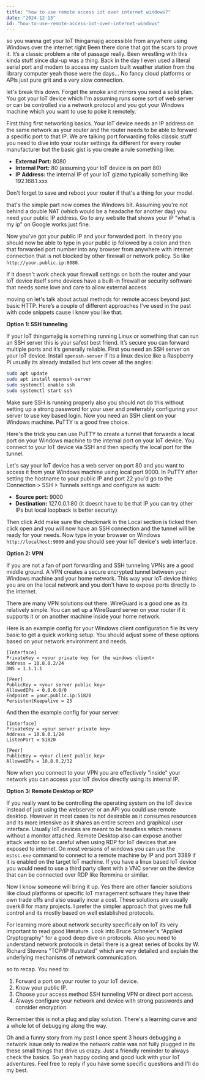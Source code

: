 ```yaml
---
title: "how to use remote access iot over internet windows?"
date: "2024-12-13"
id: "how-to-use-remote-access-iot-over-internet-windows"
---
```


so you wanna get your IoT thingamajig accessible from anywhere using Windows over the internet right Been there done that got the scars to prove it. It’s a classic problem a rite of passage really. Been wrestling with this kinda stuff since dial-up was a thing. Back in the day I even used a literal serial port and modem to access my custom built weather station from the library computer yeah those were the days… No fancy cloud platforms or APIs just pure grit and a very slow connection.

 let's break this down. Forget the smoke and mirrors you need a solid plan. You got your IoT device which I'm assuming runs some sort of web server or can be controlled via a network protocol and you got your Windows machine which you want to use to poke it remotely.

First thing first networking basics. Your IoT device needs an IP address on the same network as your router and the router needs to be able to forward a specific port to that IP. We are talking port forwarding folks classic stuff you need to dive into your router settings its different for every router manufacturer but the basic gist is you create a rule something like:

*   **External Port:** 8080
*   **Internal Port:** 80 (assuming your IoT device is on port 80)
*   **IP Address:** the internal IP of your IoT gizmo typically something like 192.168.1.xxx

Don't forget to save and reboot your router if that's a thing for your model.

 that's the simple part now comes the Windows bit. Assuming you're not behind a double NAT (which would be a headache for another day) you need your public IP address. Go to any website that shows your IP "what is my ip" on Google works just fine.

Now you've got your public IP and your forwarded port. In theory you should now be able to type in your public ip followed by a colon and then that forwarded port number into any browser from anywhere with internet connection that is not blocked by other firewall or network policy. So like `http://your.public.ip:8080`.

If it doesn't work check your firewall settings on both the router and your IoT device itself some devices have a built-in firewall or security software that needs some love and care to allow external access.

 moving on let's talk about actual methods for remote access beyond just basic HTTP. Here’s a couple of different approaches I've used in the past with code snippets cause I know you like that.

**Option 1: SSH tunneling**

If your IoT thingamajig is something running Linux or something that can run an SSH server this is your safest best friend. It’s secure you can forward multiple ports and it’s generally reliable. First you need an SSH server on your IoT device. Install `openssh-server` if its a linux device like a Raspberry Pi usually its already installed but lets cover all the angles:

```bash
sudo apt update
sudo apt install openssh-server
sudo systemctl enable ssh
sudo systemctl start ssh
```

Make sure SSH is running properly also you should not do this without setting up a strong password for your user and preferrably configuring your server to use key based login. Now you need an SSH client on your Windows machine. PuTTY is a good free choice.

Here's the trick you can use PuTTY to create a tunnel that forwards a local port on your Windows machine to the internal port on your IoT device. You connect to your IoT device via SSH and then specify the local port for the tunnel.

Let's say your IoT device has a web server on port 80 and you want to access it from your Windows machine using local port 9000. In PuTTY after setting the hostname to your public IP and port 22 you'd go to the Connection > SSH > Tunnels settings and configure as such:

*   **Source port:** 9000
*   **Destination:** 127.0.0.1:80 (it doesnt have to be that IP you can try other IPs but local loopback is better security)

Then click Add make sure the checkmark in the Local section is ticked then click open and you will now have an SSH connection and the tunnel will be ready for your needs. Now type in your browser on Windows `http://localhost:9000` and you should see your IoT device's web interface.

**Option 2: VPN**

If you are not a fan of port forwarding and SSH tunneling VPNs are a good middle ground. A VPN creates a secure encrypted tunnel between your Windows machine and your home network. This way your IoT device thinks you are on the local network and you don't have to expose ports directly to the internet.

There are many VPN solutions out there. WireGuard is a good one as its relatively simple. You can set up a WireGuard server on your router if it supports it or on another machine inside your home network.

Here is an example config for your Windows client configuration file its very basic to get a quick working setup. You should adjust some of these options based on your network environment and needs.

```
[Interface]
PrivateKey = <your private key for the windows client>
Address = 10.8.0.2/24
DNS = 1.1.1.1

[Peer]
PublicKey = <your server public key>
AllowedIPs = 0.0.0.0/0
Endpoint = your.public.ip:51820
PersistentKeepalive = 25
```

And then the example config for your server:

```
[Interface]
PrivateKey = <your server private key>
Address = 10.8.0.1/24
ListenPort = 51820

[Peer]
PublicKey = <your client public key>
AllowedIPs = 10.8.0.2/32
```

Now when you connect to your VPN you are effectively "inside" your network you can access your IoT device directly using its internal IP.

**Option 3: Remote Desktop or RDP**

If you really want to be controlling the operating system on the IoT device instead of just using the webserver or an API you could use remote desktop. However in most cases its not desirable as it consumes resources and its more intensive as it shares an entire screen and graphical user interface. Usually IoT devices are meant to be headless which means without a monitor attached. Remote Desktop also can expose another attack vector so be careful when using RDP for IoT devices that are exposed to internet. On most versions of windows you can use the `mstsc.exe` command to connect to a remote machine by IP and port 3389 if it is enabled on the target IoT machine. If you have a linux based IoT device you would need to use a third party client with a VNC server on the device that can be connected over RDP like Remmina or similar.

Now I know someone will bring it up. Yes there are other fancier solutions like cloud platforms or specific IoT management software they have their own trade offs and also usually incur a cost. These solutions are usually overkill for many projects. I prefer the simpler approach that gives me full control and its mostly based on well established protocols.

For learning more about network security specifically on IoT its very important to read good literature. Look into Bruce Schneier's "Applied Cryptography" for a good deep dive on protocols. Also you need to understand network protocols in detail there is a great series of books by W. Richard Stevens "TCP/IP Illustrated" which are very detailed and explain the underlying mechanisms of network communication.

 so to recap. You need to:

1.  Forward a port on your router to your IoT device.
2.  Know your public IP.
3.  Choose your access method SSH tunneling VPN or direct port access.
4.  Always configure your network and device with strong passwords and consider encryption.

Remember this is not a plug and play solution. There's a learning curve and a whole lot of debugging along the way.

Oh and a funny story from my past I once spent 3 hours debugging a network issue only to realize the network cable was not fully plugged in its these small things that drive us crazy. Just a friendly reminder to always check the basics. So yeah happy coding and good luck with your IoT adventures. Feel free to reply if you have some specific questions and I'll do my best.
